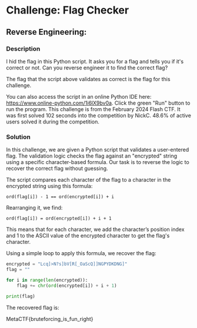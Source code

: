 # Challenge: Flag Checker

## Reverse Engineering:

### Description

I hid the flag in this Python script. It asks you for a flag and tells you if it's correct or not. Can you reverse engineer it to find the correct flag?

The flag that the script above validates as correct is the flag for this challenge.

You can also access the script in an online Python IDE here: https://www.online-python.com/1i6lX9bv0a. Click the green "Run" button to run the program.
This challenge is from the February 2024 Flash CTF. It was first solved 102 seconds into the competition by NickC. 48.6% of active users solved it during the competition.

### Solution

In this challenge, we are given a Python script that validates a user-entered flag. The validation logic checks the flag against an "encrypted" string using a specific character-based formula. Our task is to reverse the logic to recover the correct flag without guessing.

The script compares each character of the flag to a character in the encrypted string using this formula:

```
ord(flag[i]) - 1 == ord(encrypted[i]) + i
```

Rearranging it, we find:

```
ord(flag[i]) = ord(encrypted[i]) + i + 1
```

This means that for each character, we add the character’s position index and 1 to the ASCII value of the encrypted character to get the flag's character.

Using a simple loop to apply this formula, we recover the flag:

```python
encrypted = "Lcq]>N?s]bV[R[_OaScQ]]NGPYDKDNG]"
flag = ""

for i in range(len(encrypted)):
    flag += chr(ord(encrypted[i]) + i + 1)

print(flag)
```

The recovered flag is:

MetaCTF{bruteforcing_is_fun_right}
